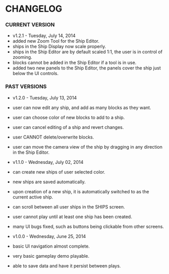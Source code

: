 # CHANGELOG #

### CURRENT VERSION ###

* v1.2.1 - Tuesday, July 14, 2014
* added new Zoom Tool for the Ship Editor.
* ships in the Ship Display now scale properly.
* ships in the Ship Editor are by default scaled 1:1, the user is in control of zooming.
* blocks cannot be added in the Ship Editor if a tool is in use.
* added two new panels to the Ship Editor, the panels cover the ship just below the UI controls.

### PAST VERSIONS ###

* v1.2.0 - Tuesday, July 13, 2014
* user can now edit any ship, and add as many blocks as they want.
* user can choose color of new blocks to add to a ship.
* user can cancel editing of a ship and revert changes.
* user CANNOT delete/overwrite blocks.
* user can move the camera view of the ship by dragging in any direction in the Ship Editor.

* v1.1.0 - Wednesday, July 02, 2014
* can create new ships of user selected color.
* new ships are saved automatically.
* upon creation of a new ship, it is automatically switched to as the current active ship.
* can scroll between all user ships in the SHIPS screen.
* user cannot play until at least one ship has been created.
* many UI bugs fixed, such as buttons being clickable from other screens.

* v1.0.0 - Wednesday, June 25, 2014
* basic UI navigation almost complete.
* very basic gameplay demo playable.
* able to save data and have it persist between plays.